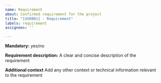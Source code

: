```yaml
---
name: Requirement
about: Confirmed requirement for the project
title: "[USR001] - Requirement"
labels: requirement
assignees: ''

---
```


**Mandatory:** yes/no

**Requirement description:**
A clear and concise description of the requirement

**Additional context**
Add any other context or technical information relevant to the requirement
